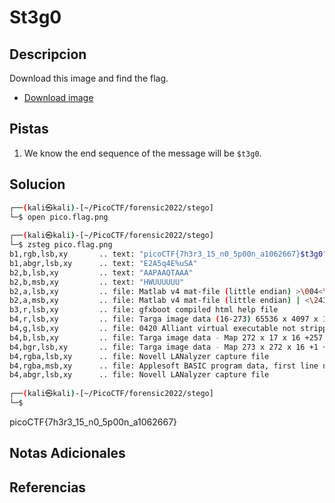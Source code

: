 # St3g0

## Descripcion
Download this image and find the flag.

-   [Download image](https://artifacts.picoctf.net/c/422/pico.flag.png)

## Pistas
1. We know the end sequence of the message will be `$t3g0`.

## Solucion 
```bash
┌──(kali㉿kali)-[~/PicoCTF/forensic2022/stego]
└─$ open pico.flag.png                    
                                                                                                                   
┌──(kali㉿kali)-[~/PicoCTF/forensic2022/stego]
└─$ zsteg pico.flag.png                 
b1,rgb,lsb,xy       .. text: "picoCTF{7h3r3_15_n0_5p00n_a1062667}$t3g0"
b1,abgr,lsb,xy      .. text: "E2A5q4E%uSA"
b2,b,lsb,xy         .. text: "AAPAAQTAAA"
b2,b,msb,xy         .. text: "HWUUUUUU"
b2,a,lsb,xy         .. file: Matlab v4 mat-file (little endian) >\004<\305P, numeric, rows 0, columns 0
b2,a,msb,xy         .. file: Matlab v4 mat-file (little endian) | <\243, numeric, rows 0, columns 0
b3,r,lsb,xy         .. file: gfxboot compiled html help file
b4,r,lsb,xy         .. file: Targa image data (16-273) 65536 x 4097 x 1 +4352 +4369 - 1-bit alpha - right "\021\020\001\001\021\021\001\001\021\021\001"
b4,g,lsb,xy         .. file: 0420 Alliant virtual executable not stripped
b4,b,lsb,xy         .. file: Targa image data - Map 272 x 17 x 16 +257 +272 - 1-bit alpha "\020\001\021\001\021\020\020\001\020\001\020\001"
b4,bgr,lsb,xy       .. file: Targa image data - Map 273 x 272 x 16 +1 +4113 - 1-bit alpha "\020\001\001\001"
b4,rgba,lsb,xy      .. file: Novell LANalyzer capture file
b4,rgba,msb,xy      .. file: Applesoft BASIC program data, first line number 8
b4,abgr,lsb,xy      .. file: Novell LANalyzer capture file
                                                                                                                   
┌──(kali㉿kali)-[~/PicoCTF/forensic2022/stego]
└─$ 


```
picoCTF{7h3r3_15_n0_5p00n_a1062667}
## Notas Adicionales

## Referencias